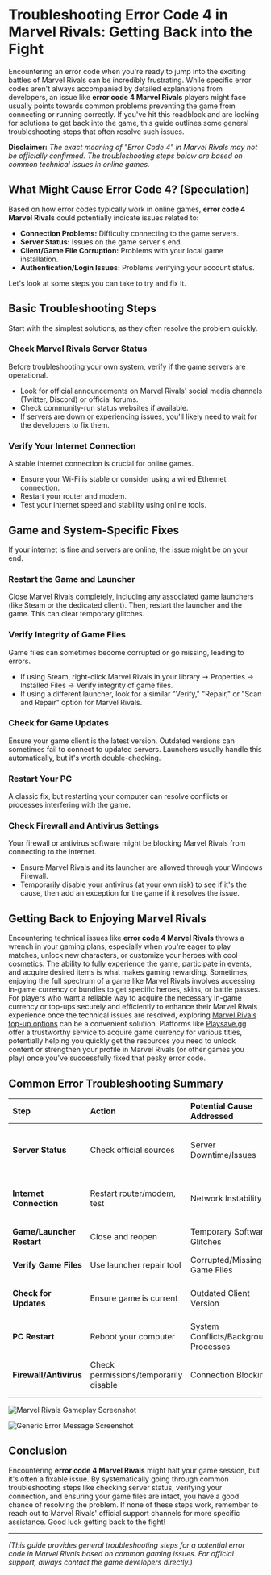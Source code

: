 # Troubleshooting Error Code 4 in Marvel Rivals: Getting Back into the Fight

Encountering an error code when you're ready to jump into the exciting battles of Marvel Rivals can be incredibly frustrating. While specific error codes aren't always accompanied by detailed explanations from developers, an issue like **error code 4 Marvel Rivals** players might face usually points towards common problems preventing the game from connecting or running correctly. If you've hit this roadblock and are looking for solutions to get back into the game, this guide outlines some general troubleshooting steps that often resolve such issues.

**Disclaimer:** *The exact meaning of "Error Code 4" in Marvel Rivals may not be officially confirmed. The troubleshooting steps below are based on common technical issues in online games.*

## What Might Cause Error Code 4? (Speculation)

Based on how error codes typically work in online games, **error code 4 Marvel Rivals** could potentially indicate issues related to:

*   **Connection Problems:** Difficulty connecting to the game servers.
*   **Server Status:** Issues on the game server's end.
*   **Client/Game File Corruption:** Problems with your local game installation.
*   **Authentication/Login Issues:** Problems verifying your account status.

Let's look at some steps you can take to try and fix it.

## Basic Troubleshooting Steps

Start with the simplest solutions, as they often resolve the problem quickly.

### Check Marvel Rivals Server Status

Before troubleshooting your own system, verify if the game servers are operational.
*   Look for official announcements on Marvel Rivals' social media channels (Twitter, Discord) or official forums.
*   Check community-run status websites if available.
*   If servers are down or experiencing issues, you'll likely need to wait for the developers to fix them.

### Verify Your Internet Connection

A stable internet connection is crucial for online games.
*   Ensure your Wi-Fi is stable or consider using a wired Ethernet connection.
*   Restart your router and modem.
*   Test your internet speed and stability using online tools.

## Game and System-Specific Fixes

If your internet is fine and servers are online, the issue might be on your end.

### Restart the Game and Launcher

Close Marvel Rivals completely, including any associated game launchers (like Steam or the dedicated client). Then, restart the launcher and the game. This can clear temporary glitches.

### Verify Integrity of Game Files

Game files can sometimes become corrupted or go missing, leading to errors.
*   If using Steam, right-click Marvel Rivals in your library -> Properties -> Installed Files -> Verify integrity of game files.
*   If using a different launcher, look for a similar "Verify," "Repair," or "Scan and Repair" option for Marvel Rivals.

### Check for Game Updates

Ensure your game client is the latest version. Outdated versions can sometimes fail to connect to updated servers. Launchers usually handle this automatically, but it's worth double-checking.

### Restart Your PC

A classic fix, but restarting your computer can resolve conflicts or processes interfering with the game.

### Check Firewall and Antivirus Settings

Your firewall or antivirus software might be blocking Marvel Rivals from connecting to the internet.
*   Ensure Marvel Rivals and its launcher are allowed through your Windows Firewall.
*   Temporarily disable your antivirus (at your own risk) to see if it's the cause, then add an exception for the game if it resolves the issue.

## Getting Back to Enjoying Marvel Rivals

Encountering technical issues like **error code 4 Marvel Rivals** throws a wrench in your gaming plans, especially when you're eager to play matches, unlock new characters, or customize your heroes with cool cosmetics. The ability to fully experience the game, participate in events, and acquire desired items is what makes gaming rewarding. Sometimes, enjoying the full spectrum of a game like Marvel Rivals involves accessing in-game currency or bundles to get specific heroes, skins, or battle passes. For players who want a reliable way to acquire the necessary in-game currency or top-ups securely and efficiently to enhance their Marvel Rivals experience once the technical issues are resolved, exploring [Marvel Rivals top-up options](https://www.playsave.gg/) can be a convenient solution. Platforms like [Playsave.gg](https://www.playsave.gg/) offer a trustworthy service to acquire game currency for various titles, potentially helping you quickly get the resources you need to unlock content or strengthen your profile in Marvel Rivals (or other games you play) once you've successfully fixed that pesky error code.

## Common Error Troubleshooting Summary

| Step                       | Action                     | Potential Cause Addressed             | Notes                                      |
| :------------------------- | :------------------------- | :------------------------------------ | :----------------------------------------- |
| **Server Status**          | Check official sources     | Server Downtime/Issues              | No fix needed on your end if servers are down |
| **Internet Connection**    | Restart router/modem, test | Network Instability                 | Wired connection often more stable         |
| **Game/Launcher Restart**  | Close and reopen           | Temporary Software Glitches         | Quick and easy first step                  |
| **Verify Game Files**      | Use launcher repair tool   | Corrupted/Missing Game Files        | Can take some time                       |
| **Check for Updates**      | Ensure game is current     | Outdated Client Version             | Launchers usually automate this            |
| **PC Restart**             | Reboot your computer       | System Conflicts/Background Processes | General system refresh                     |
| **Firewall/Antivirus**     | Check permissions/temporarily disable | Connection Blocking                 | Add exceptions if this fixes it            |

![Marvel Rivals Gameplay Screenshot](https://via.placeholder.com/600x400?text=Insert+Marvel+Rivals+Action+Screenshot)

![Generic Error Message Screenshot](https://via.placeholder.com/600x400?text=Insert+Generic+Error+Message+Screen+Image)

## Conclusion

Encountering **error code 4 Marvel Rivals** might halt your game session, but it's often a fixable issue. By systematically going through common troubleshooting steps like checking server status, verifying your connection, and ensuring your game files are intact, you have a good chance of resolving the problem. If none of these steps work, remember to reach out to Marvel Rivals' official support channels for more specific assistance. Good luck getting back to the fight!

---

*(This guide provides general troubleshooting steps for a potential error code in Marvel Rivals based on common gaming issues. For official support, always contact the game developers directly.)*

